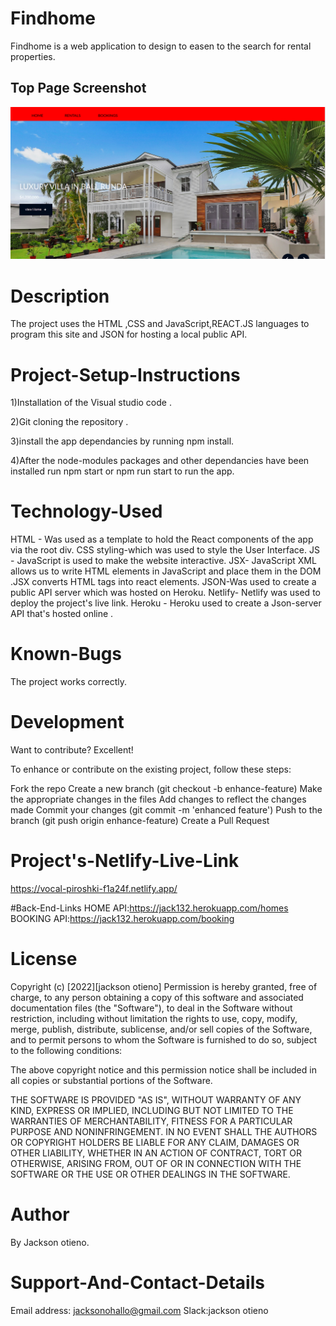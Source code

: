 # Findhome

Findhome is a web application to design to easen to the search for rental properties.

## Top Page Screenshot

![image](./src/images/top.png)

# Description

The project uses the HTML ,CSS and JavaScript,REACT.JS languages to program this site and JSON for hosting a local public API.

# Project-Setup-Instructions

1)Installation of the Visual studio code .

2)Git cloning the repository . 

3)install the app dependancies by running npm install. 

4)After the node-modules packages and other dependancies have been installed run npm start or npm run start to run the app.


# Technology-Used
HTML - Was used as a template to hold the React components of the app via the root div. CSS styling-which was used to style the User Interface. JS - JavaScript is used to make the website interactive. JSX- JavaScript XML allows us to write HTML elements in JavaScript and place them in the DOM .JSX converts HTML tags into react elements. JSON-Was used to create a public API server which was hosted on Heroku. Netlify- Netlify was used to deploy the project's live link. Heroku - Heroku used to create a Json-server API that's hosted online .

# Known-Bugs

The project works correctly.

# Development

Want to contribute? Excellent!

To enhance or contribute on the existing project, follow these steps:

Fork the repo
Create a new branch (git checkout -b enhance-feature)
Make the appropriate changes in the files
Add changes to reflect the changes made
Commit your changes (git commit -m 'enhanced feature')
Push to the branch (git push origin enhance-feature)
Create a Pull Request

# Project's-Netlify-Live-Link
https://vocal-piroshki-f1a24f.netlify.app/



#Back-End-Links
HOME API:https://jack132.herokuapp.com/homes
BOOKING API:https://jack132.herokuapp.com/booking



# License

Copyright (c) [2022][jackson otieno] Permission is hereby granted, free of charge, to any person obtaining a copy of this software and associated documentation files (the "Software"), to deal in the Software without restriction, including without limitation the rights to use, copy, modify, merge, publish, distribute, sublicense, and/or sell copies of the Software, and to permit persons to whom the Software is furnished to do so, subject to the following conditions:

The above copyright notice and this permission notice shall be included in all copies or substantial portions of the Software.

THE SOFTWARE IS PROVIDED "AS IS", WITHOUT WARRANTY OF ANY KIND, EXPRESS OR IMPLIED, INCLUDING BUT NOT LIMITED TO THE WARRANTIES OF MERCHANTABILITY, FITNESS FOR A PARTICULAR PURPOSE AND NONINFRINGEMENT. IN NO EVENT SHALL THE AUTHORS OR COPYRIGHT HOLDERS BE LIABLE FOR ANY CLAIM, DAMAGES OR OTHER LIABILITY, WHETHER IN AN ACTION OF CONTRACT, TORT OR OTHERWISE, ARISING FROM, OUT OF OR IN CONNECTION WITH THE SOFTWARE OR THE USE OR OTHER DEALINGS IN THE SOFTWARE.

# Author

By Jackson otieno.

# Support-And-Contact-Details

Email address: jacksonohallo@gmail.com
Slack:jackson otieno
